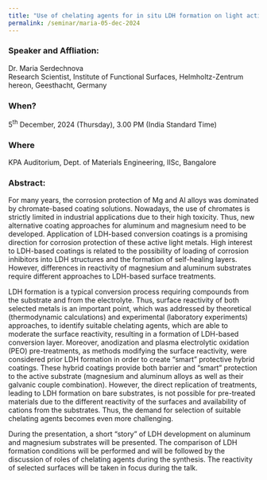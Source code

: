 ```yaml
---
title: "Use of chelating agents for in situ LDH formation on light active metals: Mg vs Al case (05/12/24)"
permalink: /seminar/maria-05-dec-2024
---
```

### Speaker and Affliation:
Dr. Maria Serdechnova<br>
Research Scientist, Institute of Functional Surfaces, Helmholtz-Zentrum hereon, Geesthacht, Germany

### When?
5<sup>th</sup> December, 2024 (Thursday), 3.00 PM (India Standard Time)

### Where
KPA Auditorium, Dept. of Materials Engineering, IISc, Bangalore

### Abstract: 

For many years, the corrosion protection of Mg and Al alloys was dominated by chromate-based coating solutions. Nowadays, the use of chromates is strictly limited in industrial applications due to their high toxicity. Thus, new alternative coating approaches for aluminum and magnesium need to be developed. Application of LDH-based conversion coatings is a promising direction for corrosion protection of these active light metals. High interest to LDH-based coatings is related to the possibility of loading of corrosion inhibitors into LDH structures and the formation of self-healing layers. However, differences in reactivity of magnesium and aluminum substrates require different approaches to LDH-based surface treatments.

LDH formation is a typical conversion process requiring compounds from the substrate and from the electrolyte. Thus, surface reactivity of both selected metals is an important point, which was addressed by theoretical (thermodynamic calculations) and experimental (laboratory experiments) approaches, to identify suitable chelating agents, which are able to moderate the surface reactivity, resulting in a formation of LDH-based conversion layer. Moreover, anodization and plasma electrolytic oxidation (PEO) pre-treatments, as methods modifying the surface reactivity, were considered prior LDH formation in order to create “smart” protective hybrid coatings. These hybrid coatings provide both barrier and “smart” protection to the active substrate (magnesium and aluminum alloys as well as their galvanic couple combination). However, the direct replication of treatments, leading to LDH formation on bare substrates, is not possible for pre-treated materials due to the different reactivity of the surfaces and availability of cations from the substrates. Thus, the demand for selection of suitable chelating agents becomes even more challenging.

During the presentation, a short “story” of LDH development on aluminum and magnesium substrates will be presented. The comparison of LDH formation conditions will be performed and will be followed by the discussion of roles of chelating agents during the synthesis. The reactivity of selected surfaces will be taken in focus during the talk.
